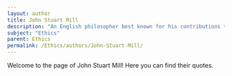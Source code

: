 ```yaml
---
layout: author
title: John Stuart Mill
description: "An English philosopher best known for his contributions to utilitarianism, especially in 'Utilitarianism,' where he argues for the greatest happiness principle."
subject: "Ethics"
parent: Ethics
permalink: /Ethics/authors/John-Stuart-Mill/
---
```


Welcome to the page of John Stuart Mill! Here you can find their quotes.
